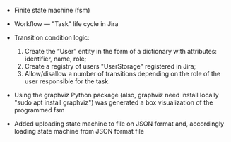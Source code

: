 - Finite state machine (fsm)

- Workflow — "Task" life cycle in Jira

- Transition condition logic:
    1. Create the “User” entity in the form of a dictionary with attributes: identifier, name, role;
    2. Create a registry of users "UserStorage" registered in Jira;
    3. Allow/disallow a number of transitions depending on the role of the user responsible for the task.


- Using the graphviz Python package (also, graphviz need install locally "sudo apt install graphviz") was generated a box visualization of the programmed fsm 

- Added uploading state machine to file on JSON format and, accordingly loading state machine from JSON format file